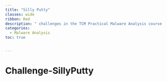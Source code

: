 ```yaml
---
title: "Silly Putty"
classes: wide
ribbon: Red
description: " challenges in the TCM Practical Malware Analysis course."
categories:
  - Malware Analysis
toc: true


---
```


# Challenge-SillyPutty